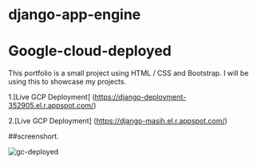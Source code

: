 # django-app-engine

# Google-cloud-deployed
This  portfolio is a small project using HTML / CSS and Bootstrap.
I will be using this to showcase my projects.

1.[Live GCP Deployment] (https://django-deployment-352905.el.r.appspot.com/)

2.[Live GCP Deployment] (https://django-masih.el.r.appspot.com/)


##screenshort. 
 
![gc-deployed](https://user-images.githubusercontent.com/99712115/173006038-b03e6627-8f89-4714-afcd-ed4d657cbf50.png)
